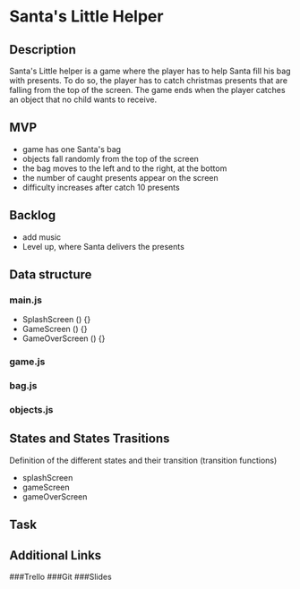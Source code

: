 # Santa's Little Helper

## Description
Santa's Little helper is a game where the player has to help Santa fill his bag with presents. To do so, the player has to catch christmas presents that are falling from the top of the screen. The game ends when the player catches an object that no child wants to receive.

## MVP
- game has one Santa's bag
- objects fall randomly from the top of the screen
- the bag moves to the left and to the right, at the bottom
- the number of caught presents appear on the screen
- difficulty increases after catch 10 presents

## Backlog
- add music
- Level up, where Santa delivers the presents

## Data structure
### main.js
- SplashScreen () {}
- GameScreen () {}
- GameOverScreen () {}

### game.js

### bag.js

### objects.js

## States and States Trasitions
Definition of the different states and their transition (transition functions)

- splashScreen
- gameScreen
- gameOverScreen

## Task


## Additional Links
###Trello
###Git
###Slides
